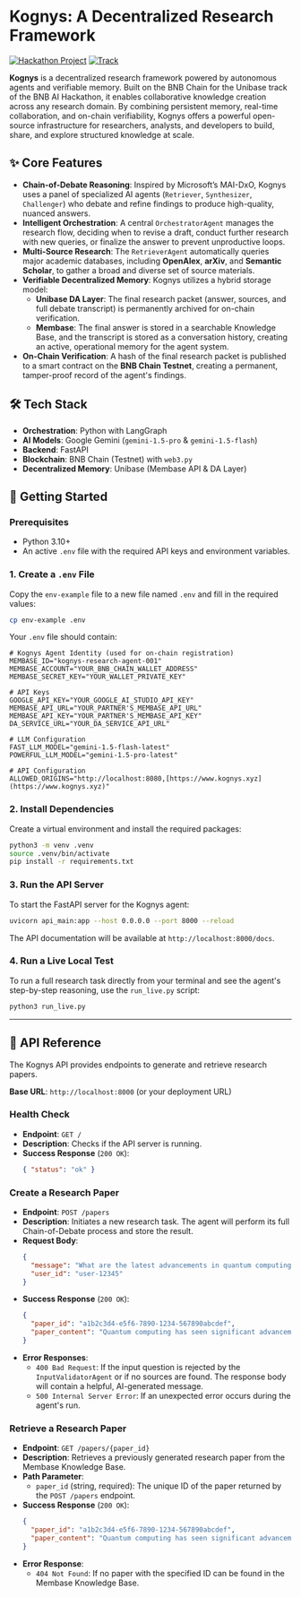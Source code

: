 # Kognys: A Decentralized Research Framework

[![Hackathon Project](https://img.shields.io/badge/BNB%20Chain-AI%20Hackathon-yellow)](https://bnbchain.org)
[![Track](https://img.shields.io/badge/Track-Unibase-blue)](https://unibase.xyz)

**Kognys** is a decentralized research framework powered by autonomous agents and verifiable memory. Built on the BNB Chain for the Unibase track of the BNB AI Hackathon, it enables collaborative knowledge creation across any research domain. By combining persistent memory, real-time collaboration, and on-chain verifiability, Kognys offers a powerful open-source infrastructure for researchers, analysts, and developers to build, share, and explore structured knowledge at scale.

## ✨ Core Features

- **Chain-of-Debate Reasoning**: Inspired by Microsoft’s MAI-DxO, Kognys uses a panel of specialized AI agents (`Retriever`, `Synthesizer`, `Challenger`) who debate and refine findings to produce high-quality, nuanced answers.
- **Intelligent Orchestration**: A central `OrchestratorAgent` manages the research flow, deciding when to revise a draft, conduct further research with new queries, or finalize the answer to prevent unproductive loops.
- **Multi-Source Research**: The `RetrieverAgent` automatically queries major academic databases, including **OpenAlex**, **arXiv**, and **Semantic Scholar**, to gather a broad and diverse set of source materials.
- **Verifiable Decentralized Memory**: Kognys utilizes a hybrid storage model:
  - **Unibase DA Layer**: The final research packet (answer, sources, and full debate transcript) is permanently archived for on-chain verification.
  - **Membase**: The final answer is stored in a searchable Knowledge Base, and the transcript is stored as a conversation history, creating an active, operational memory for the agent system.
- **On-Chain Verification**: A hash of the final research packet is published to a smart contract on the **BNB Chain Testnet**, creating a permanent, tamper-proof record of the agent's findings.

## 🛠️ Tech Stack

- **Orchestration**: Python with LangGraph
- **AI Models**: Google Gemini (`gemini-1.5-pro` & `gemini-1.5-flash`)
- **Backend**: FastAPI
- **Blockchain**: BNB Chain (Testnet) with `web3.py`
- **Decentralized Memory**: Unibase (Membase API & DA Layer)

## 🚀 Getting Started

### Prerequisites

- Python 3.10+
- An active `.env` file with the required API keys and environment variables.

### 1. Create a `.env` File

Copy the `env-example` file to a new file named `.env` and fill in the required values:

```bash
cp env-example .env
```

Your `.env` file should contain:

```dotenv
# Kognys Agent Identity (used for on-chain registration)
MEMBASE_ID="kognys-research-agent-001"
MEMBASE_ACCOUNT="YOUR_BNB_CHAIN_WALLET_ADDRESS"
MEMBASE_SECRET_KEY="YOUR_WALLET_PRIVATE_KEY"

# API Keys
GOOGLE_API_KEY="YOUR_GOOGLE_AI_STUDIO_API_KEY"
MEMBASE_API_URL="YOUR_PARTNER'S_MEMBASE_API_URL"
MEMBASE_API_KEY="YOUR_PARTNER'S_MEMBASE_API_KEY"
DA_SERVICE_URL="YOUR_DA_SERVICE_API_URL"

# LLM Configuration
FAST_LLM_MODEL="gemini-1.5-flash-latest"
POWERFUL_LLM_MODEL="gemini-1.5-pro-latest"

# API Configuration
ALLOWED_ORIGINS="http://localhost:8080,[https://www.kognys.xyz](https://www.kognys.xyz)"
```

### 2. Install Dependencies

Create a virtual environment and install the required packages:

```bash
python3 -m venv .venv
source .venv/bin/activate
pip install -r requirements.txt
```

### 3. Run the API Server

To start the FastAPI server for the Kognys agent:

```bash
uvicorn api_main:app --host 0.0.0.0 --port 8000 --reload
```

The API documentation will be available at `http://localhost:8000/docs`.

### 4. Run a Live Local Test

To run a full research task directly from your terminal and see the agent's step-by-step reasoning, use the `run_live.py` script:

```bash
python3 run_live.py
```

---

## 📖 API Reference

The Kognys API provides endpoints to generate and retrieve research papers.

**Base URL**: `http://localhost:8000` (or your deployment URL)

### Health Check

- **Endpoint**: `GET /`
- **Description**: Checks if the API server is running.
- **Success Response** (`200 OK`):
  ```json
  { "status": "ok" }
  ```

### Create a Research Paper

- **Endpoint**: `POST /papers`
- **Description**: Initiates a new research task. The agent will perform its full Chain-of-Debate process and store the result.
- **Request Body**:
  ```json
  {
    "message": "What are the latest advancements in quantum computing?",
    "user_id": "user-12345"
  }
  ```
- **Success Response** (`200 OK`):
  ```json
  {
    "paper_id": "a1b2c3d4-e5f6-7890-1234-567890abcdef",
    "paper_content": "Quantum computing has seen significant advancements..."
  }
  ```
- **Error Responses**:
  - `400 Bad Request`: If the input question is rejected by the `InputValidatorAgent` or if no sources are found. The response body will contain a helpful, AI-generated message.
  - `500 Internal Server Error`: If an unexpected error occurs during the agent's run.

### Retrieve a Research Paper

- **Endpoint**: `GET /papers/{paper_id}`
- **Description**: Retrieves a previously generated research paper from the Membase Knowledge Base.
- **Path Parameter**:
  - `paper_id` (string, required): The unique ID of the paper returned by the `POST /papers` endpoint.
- **Success Response** (`200 OK`):
  ```json
  {
    "paper_id": "a1b2c3d4-e5f6-7890-1234-567890abcdef",
    "paper_content": "Quantum computing has seen significant advancements..."
  }
  ```
- **Error Response**:
  - `404 Not Found`: If no paper with the specified ID can be found in the Membase Knowledge Base.
